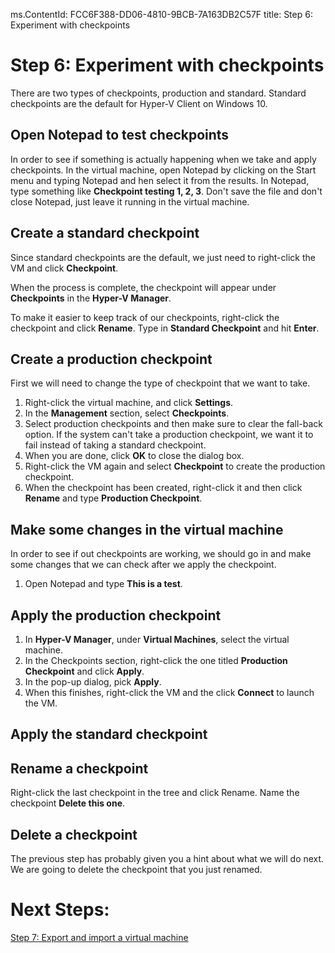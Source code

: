 ms.ContentId: FCC6F388-DD06-4810-9BCB-7A163DB2C57F
title: Step 6: Experiment with checkpoints

# Step 6: Experiment with checkpoints #
There are two types of checkpoints, production and standard. Standard checkpoints are the default for Hyper-V Client on Windows 10.

## Open Notepad to test checkpoints ##
In order to see if something is actually happening when we take and apply checkpoints. In the virtual machine, open Notepad by clicking on the Start menu and typing Notepad and hen select it from the results. In Notepad,  type something like **Checkpoint testing 1, 2, 3**. Don't save the file and don't close Notepad, just leave it running in the virtual machine.

## Create a standard checkpoint ##
Since standard checkpoints are the default, we just need to right-click the VM and click **Checkpoint**.

When the process is complete, the checkpoint will appear under **Checkpoints** in the **Hyper-V Manager**. 

To make it easier to keep track of our checkpoints, right-click the checkpoint and click **Rename**. Type in **Standard Checkpoint** and hit **Enter**.

## Create a production checkpoint ##
First we will need to change the type of checkpoint that we want to take.

1.	Right-click the virtual machine, and click **Settings**.
2.	In the **Management** section, select **Checkpoints**.
3.	Select production checkpoints and then make sure to clear the fall-back option. If the system can't take a production checkpoint, we want it to fail instead of taking a standard checkpoint.
4.	When you are done, click **OK** to close the dialog box.
5.	Right-click the VM again and select **Checkpoint** to create the production checkpoint.
6.	When the checkpoint has been created, right-click it and then click **Rename** and type **Production Checkpoint**.

## Make some changes in the virtual machine ##
In order to see if out checkpoints are working, we should go in and make some changes that we can check after we apply the checkpoint.

1. Open Notepad and type **This is a test**. 

## Apply the production checkpoint ##

1.	In **Hyper-V Manager**, under **Virtual Machines**, select the virtual machine.
2.	In the Checkpoints section, right-click the one titled **Production Checkpoint** and click **Apply**.
3.	In the pop-up dialog, pick **Apply**. 
4. When this finishes, right-click the VM and the click **Connect** to launch the VM. 
	

## Apply the standard checkpoint ##


## Rename a checkpoint ##
Right-click the last checkpoint in the tree and click Rename.
Name the checkpoint **Delete this one**.

## Delete a checkpoint ##
The previous step has probably given you a hint about what we will do next. We are going to delete the checkpoint that you just renamed.


# Next Steps: #
[Step 7: Export and import a virtual machine](step7.md)


